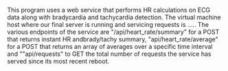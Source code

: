 This program uses a web service that performs HR calculations on ECG data along with bradycardia and tachycardia detection. The virtual machine host where our final server is running and servicing requests is ..... The various endpoints of the service are "/api/heart_rate/summary" for a POST that returns instant HR andbrady/tachy summary, "api/heart_rate/average" for a POST that returns an array of averages over a specific time interval and ""api/requests" to GET the total number of requests the service has served since its most recent reboot. 
